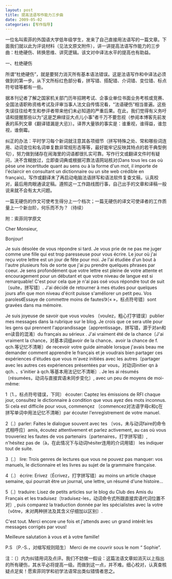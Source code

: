 ```yaml
---
layout: post
title: 提高法语写作能力三步曲
date: 2009-05-02
categories: [写作指导]  
---
```


一位名叫索菲的外国语大学低年级学生，发来了自己直接用法语写的一篇文章。下面我们就以此为评说材料（见法文原文附件），讲一讲提高法语写作能力的三步曲：杜绝硬伤、转换思维、讲究逻辑。该文对中译法水平的提高也有助益。

一、杜绝硬伤

所谓“杜绝硬伤”，就是要努力消灭所有基本语法错误。这是法语写作和中译法必须做到的第一步。从下文所标红色部分看，拼写错、搭配错、介词错、变位错、标点符号错等都有一些。

据本刊记者了解之国家机关部门历年招聘考试、企事业单位书面业务考核或竞赛、全国法语职称资格考试及评审当事人法文自传情况看，“法语硬伤”相当普遍。这些失误往往给考生和参评者带来他们未必知道的严重后果。在此，我们觉得有义务吁请和提醒那些以为“这是芝麻绿豆大点儿小事”者千万不要忽视（参阅本博客先前发表的系列文章《翻译错漏是大忌》）。译界大量铁的事实是：谁重视，谁得益，谁忽视，谁倒霉。

纠正的办法：平时学习每个新词就注意其各项细节（拼写特殊之处、常和哪些词连用、动词变位和名词单复数非常规形态等等，最好能牢记反映其特点的若干典型例句），努力做到储存在闹海里的词语都很扎实可靠。写作行文或翻译文件时有疑问，决不含糊放过，立即查词典或根据可靠法语网站核对(Dans tous les cas où pèse une incertitude quant au sens ou à la forme d'un mot, il importe de l'éclaircir en consultant un dictionnaire ou un site web crédible en français)。写作或翻译末了再启动电脑法语拼写和语法软件复查文稿，认真校对，最后用肉眼通读定稿。遵照这一工作路线图行事，自己出手的文章和译稿一般说来就不会有太大问题。

一篇无硬伤的作文可使考生得分上一个档次；一篇无硬伤的译文可使译者的工作质量上一个新台阶，何乐而不为？（待续）

附：索菲同学原文

Cher Monsieur,

Bonjour!

Je suis désolée de vous répondre si tard. Je vous prie de ne pas me juger comme une fille qui est trop paresseuse pour vous écrire. Le jour où j'ai reçu votre lettre est un jour de fête pour moi. Je l'ai étudiée d'un bout à l'autre plusieurs fois de sorte que j'ai pu prendre quelques phrases par coeur. Je sens profondément que votre lettre est pleine de votre attente et encouragement pour un débutant et que votre niveau de langue est si remarquable! C'est pour cela que je n'ai pas osé vous répondre tout de suit〔suite，拼写错〕. J'ai décidé de retourner à mes études pour quelques jours afin que mon niveau d'écrit puisse s'améliorer un petit peu. Vos paroles《Essaye de commettre moins de fautes!》〔« »，标点符号错〕sont gravées dans ma mémoire.

Je suis joyeuse de savoir que vous voules 〔voulez，粗心打字错误〕publier mes messages dans la rubrique sur le blog. Je crois que ce sera utile pour les gens qui prennent l'apprandissage〔apprentissage，拼写错，源于对an和en读音的混淆〕du français au sérieux . J'ai vraiment été de la chance〔J'ai vraiment la chance，对基本词组avoir de la chance、avoir la chance de f. qch.等记忆不清晰〕de recevoir votre guide aimable lorsque j'avais beau me demander comment apprendre le français et je voudrais bien partager ces expériences d'études que vous m'avez initiées avec les autres〔partager avec les autres ces expériences présentées par vous，对动词initier qn à qch. 、s'initier à qch.等基本用法记忆不清晰〕. Je les ai résumés〔résumées，动词与直接宾语未同步变化〕, avec un peu de moyens de moi-même:

1〔1.，标点符号错误，下同〕 écouter: Captez les émissions de RFI chaque jour, consultez le dictionnaire à condition que vous ayez des mots inconnus. Si cela est difficile pour vous, commençez 〔commencez对法语字母c和ç在拼写单词中用法记忆不清晰〕par écouter l'enregistrement de votre manuel.

2〔.〕parler: Faites le dialogue souvent avec tes 〔vos，未与动词faire的命令式相呼应〕amis, écoutez attentivement et parlez activement, au cas où vous trouveriez les fautes de vos partenairs〔partenaires，打字拼写错〕, n'hésitez pas de〔à，在此情况下与动词hésiter连用的介词用错〕 les indiquer tout de suite.

3〔.〕 lire: Trois genres de lectures que vous ne pouvez pas manquer: vos manuels, le dictionnaire et les livres au sujet de la grammaire française.

4〔.〕 écrire: Erivez〔Écrivez，打字拼写错〕au moins un article chaque semaine, qui pourrait être un journal, une lettre, un résumé d'une histoire...

5〔.〕traduire: Lisez de petits articles sur le blog du Club des Amis du Français et les traduisez〔traduisez-les，动词命令式所跟直接宾语代词位置不对〕, puis comparez la traduction donnée par les spécialistes avec la votre〔vôtre，未对两种拼法及其含义仔细加以区别〕.

C'est tout. Merci encore une fois et j'attends avec un grand intérêt les messages corrigés par vous!

Meilleure salutation à vous et à votre famille!

P.S 〔P.-S.，对缩写规则陌生〕 Merci de me couvrir sous le nom “ Sophie”.

注：〔〕内为纠错用词及点评。我们不妨做一假设：这篇法语文章如消灭以上指出的所有硬伤，其水平必将提高一级。而做到这一点，并不难。细心校对，认真查核疑点足矣！愿索菲同学和初学法语常出类似错情者思之。

